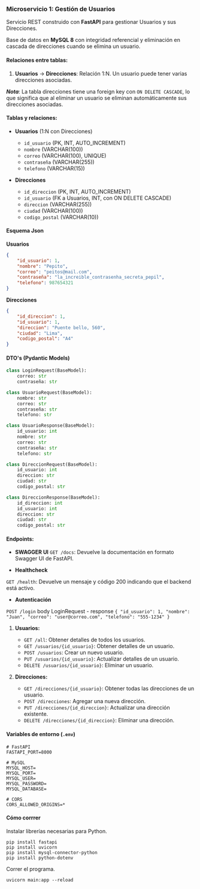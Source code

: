 ### **Microservicio 1: Gestión de Usuarios**

Servicio REST construido con **FastAPI** para gestionar Usuarios y sus Direcciones.

Base de datos en **MySQL 8** con integridad referencial y eliminación en cascada de direcciones cuando se elimina un usuario.

#### **Relaciones entre tablas**:

1. **Usuarios** → **Direcciones**: Relación 1:N. Un usuario puede tener varias direcciones asociadas.

***Nota***: La tabla direcciones tiene una foreign key con `ON DELETE CASCADE`, lo que significa que al eliminar un usuario se eliminan automáticamente sus direcciones asociadas.

#### **Tablas y relaciones**:

* **Usuarios** (1:N con Direcciones)

  * `id_usuario` (PK, INT, AUTO_INCREMENT)
  * `nombre` (VARCHAR(100))
  * `correo` (VARCHAR(100), UNIQUE)
  * `contraseña` (VARCHAR(255))
  * `telefono` (VARCHAR(15))

* **Direcciones**

  * `id_direccion` (PK, INT, AUTO_INCREMENT)
  * `id_usuario` (FK a Usuarios, INT, con ON DELETE CASCADE)
  * `direccion` (VARCHAR(255))
  * `ciudad` (VARCHAR(100))
  * `codigo_postal` (VARCHAR(10))
 
#### Esquema Json

**Usuarios**
``` json
{
	"id_usuario": 1,
	"nombre": "Pepito",
	"correo": "peitos@mail.com",
	"contraseña": "la_increible_contrasenha_secreta_pepil",
	"telefono": 987654321
}
```

**Direcciones**
``` json
{
	"id_direccion": 1,
	"id_usuario": 1,
	"direccion": "Puente bello, 560",
	"ciudad": "Lima",
	"codigo_postal": "A4"
}
```

#### **DTO's (Pydantic Models)**

``` python
class LoginRequest(BaseModel):
    correo: str
    contraseña: str

class UsuarioRequest(BaseModel):
    nombre: str
    correo: str
    contraseña: str
    telefono: str

class UsuarioResponse(BaseModel):
    id_usuario: int
    nombre: str
    correo: str
    contraseña: str
    telefono: str

class DireccionRequest(BaseModel):
    id_usuario: int
    direccion: str
    ciudad: str
    codigo_postal: str

class DireccionResponse(BaseModel):
    id_direccion: int
    id_usuario: int
    direccion: str
    ciudad: str
    codigo_postal: str
```

#### **Endpoints**:

- **SWAGGER UI**
 `GET /docs`: Devuelve la documentación en formato Swagger UI de FastAPI.

- **Healthcheck**

`GET /health`: Devuelve un mensaje y código 200 indicando que el backend está activo.

- **Autenticación**

`POST /login` body LoginRequest - response
`{ "id_usuario": 1, "nombre": "Juan", "correo": "user@correo.com", "telefono": "555-1234" }`

1. **Usuarios:**

   * `GET /all`: Obtener detalles de todos los usuarios.
   * `GET /usuarios/{id_usuario}`: Obtener detalles de un usuario.
   * `POST /usuarios`: Crear un nuevo usuario.
   * `PUT /usuarios/{id_usuario}`: Actualizar detalles de un usuario.
   * `DELETE /usuarios/{id_usuario}`: Eliminar un usuario.
2. **Direcciones:**

   * `GET /direcciones/{id_usuario}`: Obtener todas las direcciones de un usuario.
   * `POST /direcciones`: Agregar una nueva dirección.
   * `PUT /direcciones/{id_direccion}`: Actualizar una dirección existente.
   * `DELETE /direcciones/{id_direccion}`: Eliminar una dirección.

#### Variables de entorno (`.env`)
```
# FastAPI
FASTAPI_PORT=8000

# MySQL
MYSQL_HOST=
MYSQL_PORT=
MYSQL_USER=
MYSQL_PASSWORD=
MYSQL_DATABASE=

# CORS
CORS_ALLOWED_ORIGINS=*
```

#### Cómo corrrer

Instalar librerías necesarias para Python.

```
pip install fastapi
pip install uvicorn
pip install mysql-connector-python
pip install python-dotenv
```

Correr el programa.

```
uvicorn main:app --reload
```
